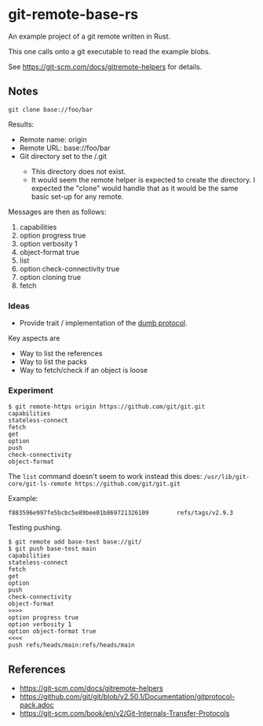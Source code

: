 git-remote-base-rs
==================

An example project of a git remote written in Rust.

This one calls onto a git executable to read the example blobs.

See https://git-scm.com/docs/gitremote-helpers for details.

Notes
-----
`git clone base://foo/bar`

Results:
- Remote name: origin
- Remote URL: base://foo/bar
- Git directory set to the <cwd>/.git
    * This directory does not exist.
    * It would seem the remote helper is expected to create the directory.
      I expected the "clone" would handle that as it would be the same
      basic set-up for any remote.

Messages are then as follows:
1. capabilities
2. option progress true
3. option verbosity 1
4. object-format true
5. list
6. option check-connectivity true
7. option cloning true
8. fetch <commit> <ref>

### Ideas

- Provide trait / implementation of the [dumb protocol][1]. 

Key aspects are
- Way to list the references
- Way to list the packs
- Way to fetch/check if an object is loose

### Experiment
```
$ git remote-https origin https://github.com/git/git.git
capabilities
stateless-connect
fetch
get
option
push
check-connectivity
object-format
```

The `list` command doesn't seem to work instead this does:
`/usr/lib/git-core/git-ls-remote https://github.com/git/git.git`

Example:
```
f883596e997fe5bcbc5e89bee01b869721326109        refs/tags/v2.9.3
```

Testing pushing.
```
$ git remote add base-test base://git/
$ git push base-test main
capabilities
stateless-connect
fetch
get
option
push
check-connectivity
object-format
>>>>
option progress true
option verbosity 1
option object-format true
<<<<
push refs/heads/main:refs/heads/main
```

## References

* https://git-scm.com/docs/gitremote-helpers
* https://github.com/git/git/blob/v2.50.1/Documentation/gitprotocol-pack.adoc
* https://git-scm.com/book/en/v2/Git-Internals-Transfer-Protocols

[1]: https://git-scm.com/book/en/v2/Git-Internals-Transfer-Protocols
